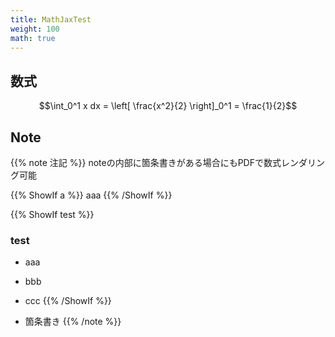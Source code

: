 ```yaml
---
title: MathJaxTest
weight: 100
math: true
---
```


## 数式

```math
\int_0^1 x dx
= \left[ \frac{x^2}{2} \right]_0^1
= \frac{1}{2}
```

## Note

{{% note 注記 %}}
noteの内部に箇条書きがある場合にもPDFで数式レンダリング可能

{{% ShowIf a %}}
aaa
{{% /ShowIf %}}

{{% ShowIf test %}}
### test

* aaa
* bbb
* ccc
{{% /ShowIf %}}

* 箇条書き
{{% /note %}}

